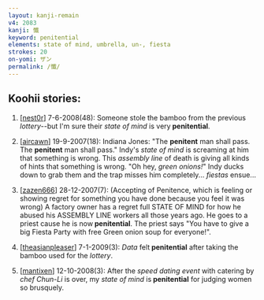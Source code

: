 ```yaml
---
layout: kanji-remain
v4: 2083
kanji: 懺
keyword: penitential
elements: state of mind, umbrella, un-, fiesta
strokes: 20
on-yomi: ザン
permalink: /懺/
---
```


## Koohii stories: 

1) [<a href="http://kanji.koohii.com/profile/nest0r">nest0r</a>] 7-6-2008(48): Someone stole the bamboo from the previous <em>lottery</em>--but I&#039;m sure their <em>state of mind</em> is very<strong> penitential</strong>.

2) [<a href="http://kanji.koohii.com/profile/aircawn">aircawn</a>] 19-9-2007(18): Indiana Jones: &quot;The <strong>penitent</strong> man shall pass. The <strong>penitent</strong> man shall pass.&quot; Indy&#039;s <em>state of mind</em> is screaming at him that something is wrong. This <em>assembly line</em> of death is giving all kinds of hints that something is wrong. &quot;Oh hey, <em>green onions!</em>&quot; Indy ducks down to grab them and the trap misses him completely... <em>fiestas</em> ensue...

3) [<a href="http://kanji.koohii.com/profile/zazen666">zazen666</a>] 28-12-2007(7): (Accepting of Penitence, which is feeling or showing regret for something you have done because you feel it was wrong) A factory owner has a regret full STATE OF MIND for how he abused his ASSEMBLY LINE workers all those years ago. He goes to a priest cause he is now<strong> penitential</strong>. The priest says &quot;You have to give a big Fiesta Party with free Green onion soup for everyone!&quot;.

4) [<a href="http://kanji.koohii.com/profile/theasianpleaser">theasianpleaser</a>] 7-1-2009(3): <em>Data</em> felt<strong> penitential</strong> after taking the bamboo used for the <em>lottery</em>.

5) [<a href="http://kanji.koohii.com/profile/mantixen">mantixen</a>] 12-10-2008(3): After the <em>speed dating event</em> with catering by <em>chef Chun-Li</em> is over, my <em>state of mind</em> is<strong> penitential</strong> for judging women so brusquely.

